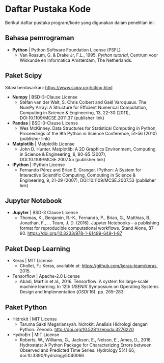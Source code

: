 # Daftar Pustaka Kode

Berikut daftar pustaka program/kode yang digunakan dalam penelitian ini:

## Bahasa pemrograman

- **Python** | Python Software Foundation License (PSFL)
  - Van Rossum, G. & Drake Jr, F.L., 1995. _Python tutorial_, Centrum voor Wiskunde en Informatica Amsterdam, The Netherlands.

## Paket Scipy

Sitasi berdasarkan: https://www.scipy.org/citing.html

- **Numpy** | BSD-3-Clause License
  - Stéfan van der Walt, S. Chris Colbert and Gaël Varoquaux. The NumPy Array: A Structure for Efficient Numerical Computation, Computing in Science & Engineering, 13, 22-30 (2011), DOI:10.1109/MCSE.2011.37 (publisher link)
- **Pandas** | BSD-3-Clause License
  - Wes McKinney. Data Structures for Statistical Computing in Python, Proceedings of the 9th Python in Science Conference, 51-56 (2010) (publisher link)
- **Matplotlib** | Matplotlib License
  - John D. Hunter. Matplotlib: A 2D Graphics Environment, Computing in Science & Engineering, 9, 90-95 (2007), DOI:10.1109/MCSE.2007.55 (publisher link)
- **IPython** | IPython License
  - Fernando Pérez and Brian E. Granger. IPython: A System for Interactive Scientific Computing, Computing in Science & Engineering, 9, 21-29 (2007), DOI:10.1109/MCSE.2007.53 (publisher link)

## Jupyter Notebook

- **Jupyter** | BSD-3 Clause License
  - Thomas, K., Benjamin, R.-K., Fernando, P., Brian, G., Matthias, B., Jonathan, F., … Team, J. D. (2016). Jupyter Notebooks &ndash; a publishing format for reproducible computational workflows. Stand Alone, 87–90. https://doi.org/10.3233/978-1-61499-649-1-87


## Paket Deep Learning

- Keras | MIT License
  - Chollet, F.: Keras, available at: https://github.com/keras-team/keras, 2015.
- Tensorflow | Apache-2.0 License
  - Abadi, Mart&#39;in et al., 2016. Tensorflow: A system for large-scale machine learning. In 12th $USENIX$ Symposium on Operating Systems Design and Implementation ($OSDI$ 16). pp. 265–283.

## Paket Python
- Hidrokit | MIT License
  - Taruma Sakti Megariansyah. hidrokit: Analisis Hidrologi dengan Python. Zenodo. http://doi.org/10.5281/zenodo.3276220
- HydroErr | MIT License
  - Roberts, W., Williams, G., Jackson, E., Nelson, E., Ames, D., 2018. Hydrostats: A Python Package for Characterizing Errors between Observed and Predicted Time Series. Hydrology 5(4) 66, doi:10.3390/hydrology5040066